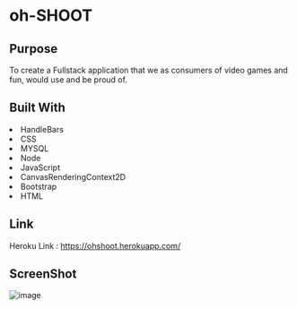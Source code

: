 # oh-SHOOT

## Purpose
To create a Fullstack application that we as consumers of video games and fun, would use and be proud of.

## Built With
<li>
HandleBars
</li>
<li>
CSS
</li>
<li>
MYSQL
</li>
<li>
Node
</li>
<li>
JavaScript
</li>
<li>
CanvasRenderingContext2D
</li>
<li>
Bootstrap
</li>
<li>
HTML
</li>

## Link
Heroku Link : https://ohshoot.herokuapp.com/

## ScreenShot
![image](https://user-images.githubusercontent.com/100390351/178166133-0442ccca-ef72-4b24-8e2e-ddee3fdf1679.png)


